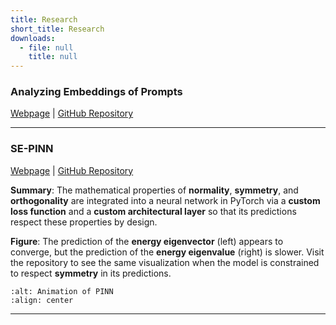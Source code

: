 ```yaml
---
title: Research
short_title: Research
downloads:
  - file: null
    title: null
---
```


### Analyzing Embeddings of Prompts

[Webpage](embeddings) | [GitHub Repository](https://github.com/Tiger-Du/SE-PINN)

---

<!-- ### [SE-PINN](sepinn) -->

### SE-PINN

[Webpage](sepinn) | [GitHub Repository](https://github.com/Tiger-Du/SE-PINN)

__Summary__: The mathematical properties of __normality__, __symmetry__, and __orthogonality__ are integrated into a neural network in PyTorch via a __custom loss function__ and a __custom architectural layer__ so that its predictions respect these properties by design.

__Figure__: The prediction of the __energy eigenvector__ (left) appears to converge, but the prediction of the __energy eigenvalue__ (right) is slower. Visit the repository to see the same visualization when the model is constrained to respect __symmetry__ in its predictions.

```{image} ./images/no_enforcement_of_symmetry.gif
:alt: Animation of PINN
:align: center
```

---
